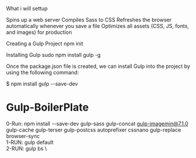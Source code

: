 What i will settup

Spins up a web server
Compiles Sass to CSS
Refreshes the browser automatically whenever you save a file
Optimizes all assets (CSS, JS, fonts, and images) for production


Creating a Gulp Project
npm init

Installing Gulp
sudo npm install gulp -g

Once the package.json file is created, we can install Gulp into the project by using the following command:

$ npm install gulp --save-dev

# Gulp-BoilerPlate
0-Run: npm install --save-dev gulp-sass gulp-concat gulp-imagemin@7.1.0 gulp-cache gulp-terser gulp-postcss autoprefixer cssnano gulp-replace browser-sync \
1-RUN: gulp default \
2-RUN: gulp bs \
